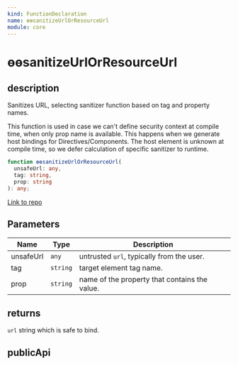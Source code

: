```yaml
---
kind: FunctionDeclaration
name: ɵɵsanitizeUrlOrResourceUrl
module: core
---
```


# ɵɵsanitizeUrlOrResourceUrl

## description

Sanitizes URL, selecting sanitizer function based on tag and property names.

This function is used in case we can't define security context at compile time, when only prop
name is available. This happens when we generate host bindings for Directives/Components. The
host element is unknown at compile time, so we defer calculation of specific sanitizer to
runtime.

```ts
function ɵɵsanitizeUrlOrResourceUrl(
  unsafeUrl: any,
  tag: string,
  prop: string
): any;
```

[Link to repo](https://github.com/timdeschryver/angular/blob/master/packages/core/src/sanitization/sanitization.ts#L174-L176)

## Parameters

| Name      | Type     | Description                                   |
| --------- | -------- | --------------------------------------------- |
| unsafeUrl | `any`    | untrusted `url`, typically from the user.     |
| tag       | `string` | target element tag name.                      |
| prop      | `string` | name of the property that contains the value. |

## returns

`url` string which is safe to bind.

## publicApi

